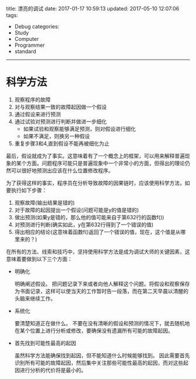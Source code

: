title: 漂亮的调试
date: 2017-01-17 10:59:13
updated: 2017-05-10 12:07:06
tags:
- Debug
categories:
- Study
- Computer
- Programmer
- standard
---
# 科学方法

1. 观察程序的故障
2. 对与观察结果一致的故障起因做一个假设
3. 通过假设来进行预测
4. 通过试验对预测进行判断并做进一步细化
    - 如果试验和观察能够满足预测，则对假设进行细化
    - 如果不满足，则换另一种假设
5. 重复步骤3和4,直到假设不能再被细化为止

最后，假设就成为了事实。这意味着有了一个概念上的框架，可以用来解释普遍现象的某个方面。问题程序可能只是普遍现象中一个非常小的方面，但得出的理论仍然可以很好地预测出应该在什么位置修改程序。

为了获得这样的事实，程序员在分析导致故障的因果链时，应该使用科学方法，如要执行如下步骤：

1. 观察故障(输出结果是错的)
2. 对于故障的起因提出一个假设(问题可能是y的值是错的)
3. 做出预测(如果y是错的，那么他的值可能来自于第632行的函数f())
4. 对预测进行判断(确实如此，y在第632行得到了一个错误的值)
5. 得出相应的结论(这意味着函数f()返回了一个错误的值，现在，这个值是从哪里来的？)

在所有的方法、线索和技巧中，坚持使用科学方法是成为调试大师的关键因素，这意味着要做到以下三个方面：

- 明确化
    
    明确阐述假设。
    把问题记录下来或者向他人解释这个问题。将假设和观察保存为书面记录，这样可以使当天的工作暂时告一段落，而在第二天早晨以清醒的头脑来继续工作。

- 系统化

    要清楚知道正在做什么。
    不要在没有清晰的假设和预测的情况下，就去随机地在某个位置上进行分析或修改，要确保没有遗漏所有可能的故障起因。

- 首先找到可能性最高的起因

    虽然科学方法能确保找到起因，但不能知道什么时候能够找到。
    因此需要首先识别所有可能的故障起因，然后集中关注那些可能性最高的起因，而对这些起因进行分析的代价将是最小的。